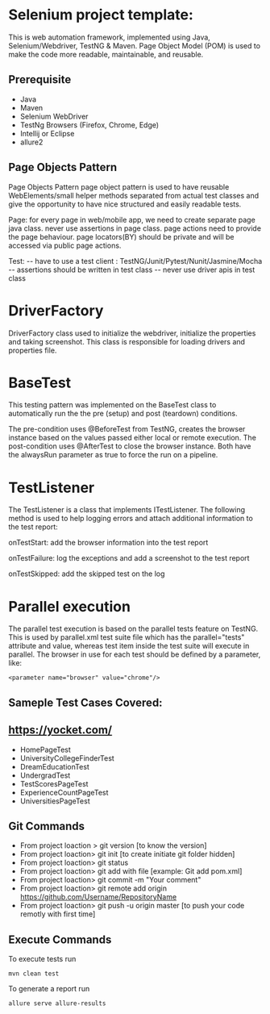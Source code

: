 
# Selenium project template:

This is web automation framework, implemented using Java, Selenium/Webdriver, TestNG & Maven. Page Object Model (POM) is used to make the code more readable, maintainable, and reusable.

## Prerequisite

- Java
- Maven 
- Selenium WebDriver
- TestNg Browsers (Firefox, Chrome, Edge)
- Intellij or Eclipse 
- allure2

## Page Objects Pattern

Page Objects Pattern page object pattern is used to have reusable WebElements/small helper methods separated from actual test classes and give the opportunity to have nice structured and easily readable tests.

Page:
for every page in web/mobile app, we need to create separate page java class.
never use assertions in page class.
page actions need to provide the page behaviour.
page locators(BY) should be private and will be accessed via public page actions.

Test: -- have to use a test client : TestNG/Junit/Pytest/Nunit/Jasmine/Mocha -- assertions should be written in test class -- never use driver apis in test class


# DriverFactory
DriverFactory class used to initialize the webdriver, initialize the properties and taking screenshot.
This class is responsible for loading drivers and properties file.


# BaseTest
This testing pattern was implemented on the BaseTest class to automatically run the 
the pre (setup) and post (teardown) conditions.

The pre-condition uses @BeforeTest from TestNG, creates the browser instance based on the values passed either local or remote execution. The post-condition uses @AfterTest to close the browser instance. Both have the alwaysRun parameter as true to force the run on a pipeline.

# TestListener
The TestListener is a class that implements ITestListener. The following method is used to help logging errors and attach additional information to the test report:

onTestStart: add the browser information into the test report

onTestFailure: log the exceptions and add a screenshot to the test report

onTestSkipped: add the skipped test on the log

# Parallel execution
The parallel test execution is based on the parallel tests feature on TestNG. This is used by parallel.xml test suite file which has the parallel="tests" attribute and value, whereas test item inside the test suite will execute in parallel. The browser in use for each test should be defined by a parameter, like:


`<parameter name="browser" value="chrome"/>`

## Sameple Test Cases Covered:

## https://yocket.com/

- HomePageTest
- UniversityCollegeFinderTest
- DreamEducationTest
- UndergradTest
- TestScoresPageTest
- ExperienceCountPageTest
- UniversitiesPageTest

## Git Commands

- From project loaction > git version [to know the version]
- From project loaction> git init [to create initiate git folder hidden]
- From project loaction> git status
- From project loaction> git add with file [example: Git add pom.xml]
- From project loaction> git commit -m "Your comment"
- From project loaction> git remote add origin https://github.com/Username/RepositoryName
- From project loaction> git push -u origin master [to push your code remotly with first time]

## Execute Commands

To execute tests run

`mvn clean test`

To generate a report run

`allure serve allure-results`